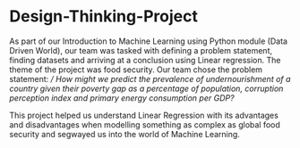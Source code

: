 # Design-Thinking-Project
As part of our Introduction to Machine Learning using Python module (Data Driven World), our team was tasked with defining a problem statement, finding datasets and arriving at a conclusion using Linear regression. The theme of the project was food security. Our team chose the problem statement: */ How might we predict the prevalence of undernourishment of a country given their poverty gap as a percentage of population, corruption perception index and primary energy consumption per GDP?*  
  
  
This project helped us understand Linear Regression with its advantages and disadvantages when modelling something as complex as global food security and segwayed us into the world of Machine Learning.
